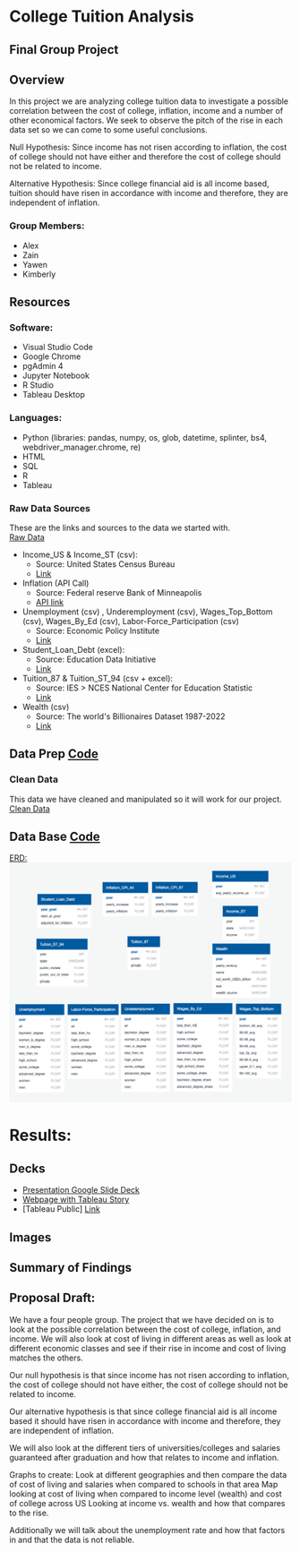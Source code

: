 # College Tuition Analysis
## Final Group Project

## Overview
In this project we are analyzing college tuition data to investigate a possible correlation between the cost of college, inflation, income and a number of other economical factors. We seek to observe the pitch of the rise in each data set so we can come to some useful conclusions. 
 
Null Hypothesis: Since income has not risen according to inflation, the cost of college should not have either and therefore the cost of college should not be related to income.
 
Alternative Hypothesis: Since college financial aid is all income based, tuition should have risen in accordance with income and therefore, they are independent of inflation.


 
### Group Members:
- Alex
- Zain
- Yawen
- Kimberly
 
## Resources
 
### Software:
- Visual Studio Code 
- Google Chrome
- pgAdmin 4
- Jupyter Notebook
- R Studio
- Tableau Desktop

 
### Languages:
- Python (libraries: pandas, numpy, os, glob, datetime, splinter, bs4, webdriver_manager.chrome, re)
- HTML
- SQL
- R
- Tableau


### Raw Data Sources
These are the links and sources to the data we started with.  
[Raw Data](data/raw_data)
- Income_US & Income_ST (csv):
    - Source: United States Census Bureau 
    - [Link](https://www.census.gov/data/tables/time-series/demo/income-poverty/historical-income-households.html)
- Inflation (API Call)
    - Source: Federal reserve Bank of Minneapolis
    - [API link](https://www.minneapolisfed.org/about-us/monetary-policy/inflation-calculator/consumer-price-index-1913-) 
- Unemployment (csv) , Underemployment (csv), Wages_Top_Bottom (csv), Wages_By_Ed (csv), Labor-Force_Participation (csv)
    - Source: Economic Policy Institute 
    - [Link](https://www.epi.org/data/) 
- Student_Loan_Debt (excel):
    - Source: Education Data Initiative
    - [Link](https://educationdata.org/average-student-loan-debt-by-year) 
- Tuition_87  & Tuition_ST_94 (csv + excel):
    - Source: IES > NCES National Center for Education Statistic 
    - [Link](https://nces.ed.gov/programs/digest/d21/tables/dt21_330.10.asp?current=yes) 
- Wealth (csv)
    - Source: The world's Billionaires Dataset 1987-2022
    - [Link](https://www.kaggle.com/datasets/belayethossainds/the-worlds-billionaires-dataset-19872022)     

## Data Prep [Code](code)
 
### Clean Data 
This data we have cleaned and manipulated so it will work for our project.   
[Clean Data](data/clean_data)


## Data Base [Code](database/db_code)

[ERD:](database/ERD)
![Image](database/ERD/ERD_db_mockup.png)
 
# Results: 

## Decks
- [Presentation Google Slide Deck](https://docs.google.com/presentation/d/1IC6qWiqES6jHyChqCqxr8XXtWpde1bSQHRc4bYMaRjk/edit?usp=sharing)
- [Webpage with Tableau Story]()
- [Tableau Public] [Link](https://public.tableau.com/shared/NMYT2KDHM?:display_count=n&:origin=viz_share_link)
 
## Images 

## Summary of Findings  




## Proposal Draft: 

We have a four people group. The project that we have decided on is to look at the possible correlation between the cost of college, inflation, and income. We will also look at cost of living in different areas as well as look at different economic classes and see if their rise in income and cost of living matches the others.
 
Our null hypothesis is that since income has not risen according to inflation, the cost of college should not have either, the cost of college should not be related to income.
 
Our alternative hypothesis is that since college financial aid is all income based it should have risen in accordance with income and therefore, they are independent of inflation.
 
 We will also look at the different tiers of universities/colleges and salaries guaranteed after graduation and how that relates to income and inflation. 

Graphs to create:
Look at different geographies and then compare the data of cost of living and salaries when compared to schools in that area
Map looking at cost of living when compared to income level (wealth) and cost of college across US
Looking at income vs. wealth and how that compares to the rise. 

Additionally we will talk about the unemployment rate and how that factors in and that the data is not reliable.
